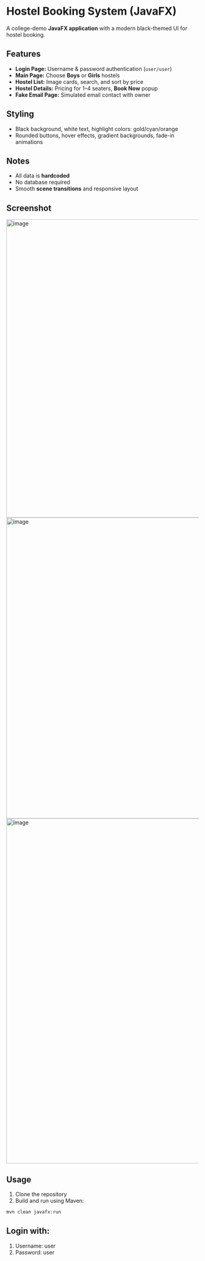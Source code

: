 # Hostel Booking System (JavaFX)

A college-demo **JavaFX application** with a modern black-themed UI for hostel booking.

## Features
- **Login Page:** Username & password authentication (`user/user`)  
- **Main Page:** Choose **Boys** or **Girls** hostels  
- **Hostel List:** Image cards, search, and sort by price  
- **Hostel Details:** Pricing for 1–4 seaters, **Book Now** popup  
- **Fake Email Page:** Simulated email contact with owner  

## Styling
- Black background, white text, highlight colors: gold/cyan/orange  
- Rounded buttons, hover effects, gradient backgrounds, fade-in animations  

## Notes
- All data is **hardcoded**  
- No database required  
- Smooth **scene transitions** and responsive layout

## Screenshot
<img width="998" height="779" alt="image" src="https://github.com/user-attachments/assets/8f4657b9-8016-44a2-a6be-1ee5e7f44cde" />
<img width="1123" height="786" alt="image" src="https://github.com/user-attachments/assets/f8c83971-5d3c-439b-8033-86f2bd89a3d2" />
<img width="1248" height="901" alt="image" src="https://github.com/user-attachments/assets/9c864d47-f9fb-418f-8fd0-cfa9cd2c12a8" />



## Usage
1. Clone the repository  
2. Build and run using Maven:  
```bash
mvn clean javafx:run
```

## Login with:
1. Username: user
2. Password: user
